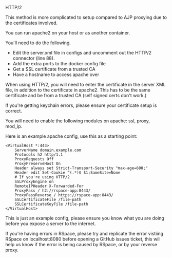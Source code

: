 HTTP/2

This method is more complicated to setup compared to AJP proxying due to the certificates involved.  

You can run apache2 on your host or as another container.

You'll need to do the following.

- Edit the server.xml file in configs and uncomment out the HTTP/2 connector (line 88).
- Add the extra ports to the docker config file
- Get a SSL certificate from a trusted CA
- Have a hostname to access apache over


When using HTTP/2, you will need to enter the certificate in the server XML file, in addition to the certificate in apache2. This has to be the same certificate and be from a trusted CA (self signed certs don't work.)

If you're getting keychain errors, please ensure your certificate setup is correct.

You will need to enable the following modules on apache: ssl, proxy, mod_ip.

Here is an example apache config, use this as a starting point:


```
<VirtualHost *:443>
	ServerName domain.example.com
	Protocols h2 http/1.1
	ProxyRequests Off
	ProxyPreserveHost On
	Header always set Strict-Transport-Security "max-age=600;"
	Header edit Set-Cookie ^(.*)$ $1;SameSite=None
	# If you're using HTTP/2
	SSLProxyEngine on
	RemoteIPHeader X-Forwarded-For
	ProxyPass / h2://rspace-app:8443/
	ProxyPassReverse / https://rspace-app:8443/
	SSLCertificateFile /file-path
	SSLCertificateKeyFile /file-path
</VirtualHost>
```

This is just an example config, please ensure you know what you are doing before you expose a server to the internet.

If you're having errors in RSpace, please try and replicate the error vistiing RSpace on localhost:8080 before opening a GitHub issues ticket, this will help us know if the error is being caused by RSpace, or by your reverse proxy.
